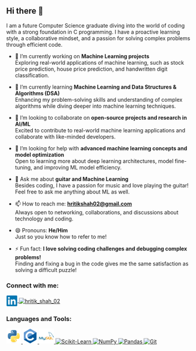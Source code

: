 ## Hi there 👋  

<!--  
**Hritikshah02/Hritikshah02** is a ✨ _special_ ✨ repository because its README.md (this file) appears on your GitHub profile.  
-->

I am a future Computer Science graduate diving into the world of coding with a strong foundation in C programming. I have a proactive learning style, a collaborative mindset, and a passion for solving complex problems through efficient code.

- 🔭 I’m currently working on **Machine Learning projects**  
  Exploring real-world applications of machine learning, such as stock price prediction, house price prediction, and handwritten digit classification.  

- 🌱 I’m currently learning **Machine Learning and Data Structures & Algorithms (DSA)**  
  Enhancing my problem-solving skills and understanding of complex algorithms while diving deeper into machine learning techniques.  

- 👯 I’m looking to collaborate on **open-source projects and research in AI/ML**  
  Excited to contribute to real-world machine learning applications and collaborate with like-minded developers.  

- 🤔 I’m looking for help with **advanced machine learning concepts and model optimization**  
  Open to learning more about deep learning architectures, model fine-tuning, and improving ML model efficiency.  

- 💬 Ask me about **guitar and Machine Learning**  
  Besides coding, I have a passion for music and love playing the guitar! Feel free to ask me anything about ML as well.  

- 📫 How to reach me: **hritikshah02@gmail.com**  
  Always open to networking, collaborations, and discussions about technology and coding.  

- 😄 Pronouns: **He/Him**  
  Just so you know how to refer to me!  

- ⚡ Fun fact: **I love solving coding challenges and debugging complex problems!**  
  Finding and fixing a bug in the code gives me the same satisfaction as solving a difficult puzzle!  

### Connect with me:  
<p align="left">  
  <a href="https://www.linkedin.com/in/hritik-shah-ab5727288/" target="blank">  
    <img align="center" src="https://raw.githubusercontent.com/devicons/devicon/master/icons/linkedin/linkedin-original.svg" alt="Hritik Shah LinkedIn" height="30" width="30" />  
  </a>  
  <a href="https://instagram.com/hritik_shah_02" target="blank">  
    <img align="center" src="https://raw.githubusercontent.com/rahuldkjain/github-profile-readme-generator/master/src/images/icons/Social/instagram.svg" alt="hritik_shah_02" height="30" width="30" />  
  </a>  
</p>  

### Languages and Tools:  
<p align="left">  
  <a href="https://www.python.org/" target="_blank" rel="noreferrer">  
    <img src="https://raw.githubusercontent.com/devicons/devicon/master/icons/python/python-original.svg" alt="Python" width="40" height="40"/>  
  </a>  
  <a href="https://www.cprogramming.com/" target="_blank" rel="noreferrer">  
    <img src="https://raw.githubusercontent.com/devicons/devicon/master/icons/c/c-original.svg" alt="C" width="40" height="40"/>  
  </a>  
  <a href="https://www.mysql.com/" target="_blank" rel="noreferrer">  
    <img src="https://raw.githubusercontent.com/devicons/devicon/master/icons/mysql/mysql-original-wordmark.svg" alt="MySQL" width="40" height="40"/>  
  </a>  
  <a href="https://scikit-learn.org/" target="_blank" rel="noreferrer">  
    <img src="https://upload.wikimedia.org/wikipedia/commons/0/05/Scikit_learn_logo_small.svg" alt="Scikit-Learn" width="40" height="40"/>  
  </a>  
  <a href="https://numpy.org/" target="_blank" rel="noreferrer">  
    <img src="https://upload.wikimedia.org/wikipedia/commons/3/31/NumPy_logo_2020.svg" alt="NumPy" width="40" height="40"/>  
  </a>  
  <a href="https://pandas.pydata.org/" target="_blank" rel="noreferrer">  
    <img src="https://upload.wikimedia.org/wikipedia/commons/e/ed/Pandas_logo.svg" alt="Pandas" width="40" height="40"/>  
  </a>  
  <a href="https://git-scm.com/" target="_blank" rel="noreferrer">  
    <img src="https://www.vectorlogo.zone/logos/git-scm/git-scm-icon.svg" alt="Git" width="40" height="40"/>  
  </a>  
</p>  
